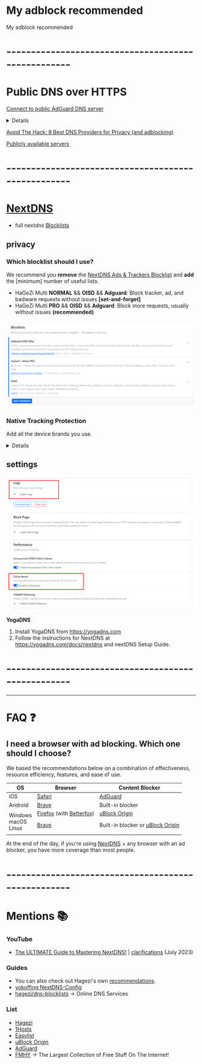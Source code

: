 # My adblock recommended
My adblock recommended

# ---------------------------------------------------
# Public DNS over HTTPS

[Connect to public AdGuard DNS server](https://adguard-dns.io/en/public-dns.html)

<details>

</details>

[Avoid The Hack: 8 Best DNS Providers for Privacy (and adblocking)](https://avoidthehack.com/best-dns-privacy)

[Publicly available servers](https://github.com/curl/curl/wiki/DNS-over-HTTPS)


# ---------------------------------------------------

# [NextDNS](https://nextdns.io/?from=87sa6ga4)
- full nextdns [Blocklists](https://github.com/nextdns/blocklists/tree/main/blocklists)

## privacy
### Which blocklist should I use?
We recommend you **remove** the [NextDNS Ads & Trackers Blocklist](https://github.com/nextdns/blocklists/blob/main/blocklists/nextdns-recommended.json) and **add** the [minimum] number of useful lists.
- HaGeZi Multi **NORMAL** && **OISD** && **Adguard**: Block tracker, ad, and badware requests without issues **[set-and-forget]**
- HaGeZi Multi **PRO** && **OISD** && **Adguard**: Block more requests, usually without issues **(recommended)**

![Blocklist](images/nextDNSBlockList.png)

### Native Tracking Protection 

Add all the device brands you use.

<details>

	Windows
	Apple
	Samsung
	Xiaomi
	Huawei
	Amazon Alexa
	Roku
	Sonos

</details>

## settings 
![settings](images/nextDNSSettings.png)

</details>

**YogaDNS**
1. Install YogaDNS from https://yogadns.com
2. Follow the instructions for NextDNS at https://yogadns.com/docs/nextdns and nextDNS Setup Guide.

</details>

# ---------------------------------------------------

***
# FAQ :question:


## I need a browser with ad blocking. Which one should I choose?


We based the recommendations below on a combination of effectiveness, resource efficiency, features, and ease of use.

| OS | Browser | Content Blocker |
|---|---|---|
| iOS | [Safari](https://www.privacyguides.org/en/mobile-browsers/#safari) | [AdGuard](https://www.privacyguides.org/en/browser-extensions/?h=adguard#adguard) |
| Android | [Brave](https://www.privacyguides.org/en/mobile-browsers/#brave) | Built-in blocker |
| Windows <br> macOS <br> Linux | [Firefox](https://www.mozilla.org/en-US/firefox/new/) (with [Betterfox](https://github.com/yokoffing/Betterfox#betterfox)) <p><p> [Brave](https://www.privacyguides.org/en/desktop-browsers/#brave) | [uBlock Origin](https://addons.mozilla.org/blog/ublock-origin-everything-you-need-to-know-about-the-ad-blocker/) <p><p> Built-in blocker or [uBlock Origin](https://addons.mozilla.org/blog/ublock-origin-everything-you-need-to-know-about-the-ad-blocker/) |  |

At the end of the day, if you're using [NextDNS](https://nextdns.io/?from=87sa6ga4) + any browser with an ad blocker, you have more coverage than most people.


# ---------------------------------------------------
# Mentions :books:

### YouTube
* [The ULTIMATE Guide to Mastering NextDNS!](https://www.youtube.com/watch?v=WUG57ynLb8I&t=2230s) | [clarifications](https://github.com/techlore/channel-content/issues/43) (July 2023) 

### Guides
* You can also check out Hagezi's own [recommendations](https://github.com/hagezi/dns-blocklists/tree/main#whatshouldiuse).
* [yokoffing NextDNS-Config ](https://github.com/yokoffing/NextDNS-Config?tab=readme-ov-file)
* [hagezi/dns-blocklists](https://github.com/hagezi/dns-blocklists#department_store-nextdns---limited-freepaid-) → Online DNS Services


### List 
* [Hagezi](https://github.com/hagezi/dns-blocklists)
* [1Hosts](https://github.com/badmojr/1Hosts)
* [Easylist](https://github.com/easylist/easylist)
* [uBlock Origin](https://github.com/uBlockOrigin/uAssets)
* [AdGuard](https://github.com/AdguardTeam/AdguardFilters)
* [FMHY](https://github.com/fmhy) → The Largest Collection of Free Stuff On The Internet!
